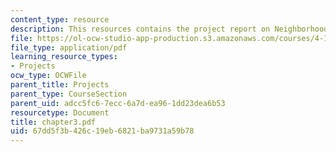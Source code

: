```yaml
---
content_type: resource
description: This resources contains the project report on Neighborhoods in amsterdam.
file: https://ol-ocw-studio-app-production.s3.amazonaws.com/courses/4-175-case-studies-in-city-form-fall-2005/67dd5f3b426c19eb6821ba9731a59b78_chapter3.pdf
file_type: application/pdf
learning_resource_types:
- Projects
ocw_type: OCWFile
parent_title: Projects
parent_type: CourseSection
parent_uid: adcc5fc6-7ecc-6a7d-ea96-1dd23dea6b53
resourcetype: Document
title: chapter3.pdf
uid: 67dd5f3b-426c-19eb-6821-ba9731a59b78
---
```

